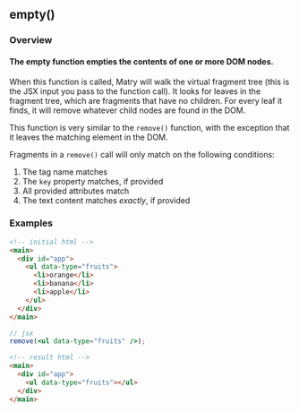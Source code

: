 ## empty()

### Overview

#### The empty function empties the contents of one or more DOM nodes.

When this function is called,
Matry will walk the virtual fragment tree (this is the JSX input you pass to the function call).
It looks for leaves in the fragment tree,
which are fragments that have no children.
For every leaf it finds, it will remove whatever child nodes are found in the DOM.

This function is very similar to the `remove()` function,
with the exception that it leaves the matching element in the DOM.

Fragments in a `remove()` call will only match on the following conditions:

1. The tag name matches
2. The `key` property matches, if provided
3. All provided attributes match
4. The text content matches _exactly_, if provided

### Examples

```html
<!-- initial html -->
<main>
  <div id="app">
    <ul data-type="fruits">
      <li>orange</li>
      <li>banana</li>
      <li>apple</li>
    </ul>
  </div>
</main>
```

```jsx
// jsx
remove(<ul data-type="fruits" />);
```

```html
<!-- result html -->
<main>
  <div id="app">
    <ul data-type="fruits"></ul>
  </div>
</main>
```

